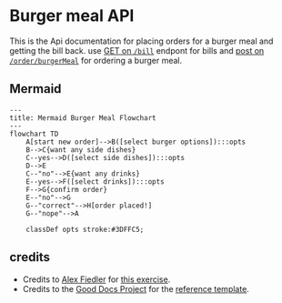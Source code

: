 # Burger meal API

This is the Api documentation for placing orders for a burger meal and getting the bill back. use [GET on `/bill`](./get.md) endpont for bills and [post on `/order/burgerMeal`](/post.md) for ordering a burger meal.

## Mermaid

```mermaid
---
title: Mermaid Burger Meal Flowchart
---
flowchart TD
    A[start new order]-->B([select burger options]):::opts
    B-->C{want any side dishes}
    C--yes-->D([select side dishes]):::opts
    D-->E
    C--"no"-->E{want any drinks}
    E--yes-->F([select drinks]):::opts
    F-->G{confirm order}
    E--"no"-->G
    G--"correct"-->H[order placed!]
    G--"nope"-->A

    classDef opts stroke:#3DFFC5;

```

## credits

- Credits to [Alex Fiedler](linkedin.com/in/alexfiedler) for [this exercise](https://docs.google.com/document/d/11uNd8m5EorsLjGV84CjiJehiM8PxT2pdNbDFOnP3cDI/edit#).
- Credits to the [Good Docs Project](https://thegooddocsproject.dev/) for the [reference template](https://github.com/thegooddocsproject/templates/edit/master/api-reference/api-reference.md).

